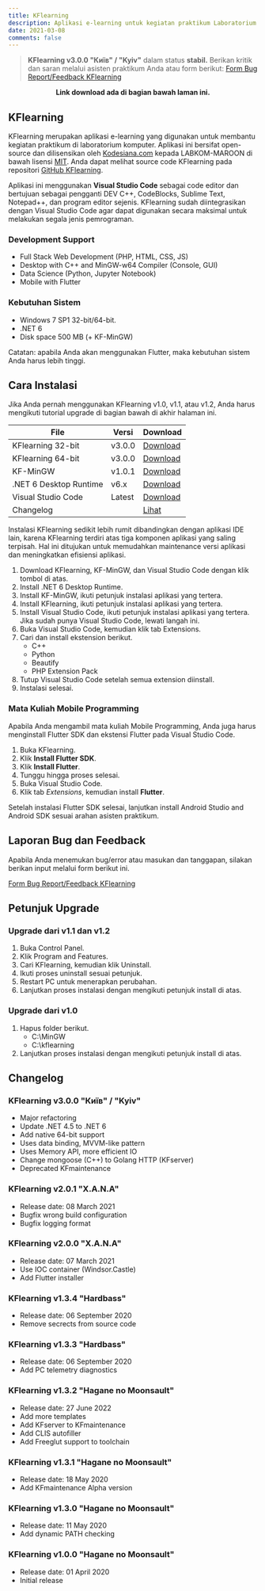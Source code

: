 ```yaml
---
title: KFlearning
description: Aplikasi e-learning untuk kegiatan praktikum Laboratorium Komputer Universitas Pakuan
date: 2021-03-08
comments: false
---
```


> **KFlearning v3.0.0 "Київ" / "Kyiv"** dalam status **stabil.** Berikan kritik dan saran melalui asisten praktikum Anda
> atau form berikut: [Form Bug Report/Feedback KFlearning](https://forms.gle/cVymzViruCcVtm3W6)

<p style="text-align: center;"><b>Link download ada di bagian bawah laman ini.</b></p>

## KFlearning

KFlearning merupakan aplikasi e-learning yang digunakan untuk membantu kegiatan praktikum di laboratorium komputer.
Aplikasi ini bersifat open-source dan dilisensikan oleh [Kodesiana.com](https://kodesiana.com) kepada LABKOM-MAROON di
bawah lisensi [MIT](https://github.com/fahminlb33/KFlearning/blob/master/LICENSE.md). Anda dapat melihat source code
KFlearning pada repositori [GitHub KFlearning](https://github.com/fahminlb33/KFlearning).

Aplikasi ini menggunakan **Visual Studio Code** sebagai code editor dan bertujuan sebagai pengganti DEV C++, CodeBlocks,
Sublime Text, Notepad++, dan program editor sejenis. KFlearning sudah diintegrasikan dengan Visual Studio Code agar
dapat digunakan secara maksimal untuk melakukan segala jenis pemrograman.

### Development Support

- Full Stack Web Development (PHP, HTML, CSS, JS)
- Desktop with C++ and MinGW-w64 Compiler (Console, GUI)
- Data Science (Python, Jupyter Notebook)
- Mobile with Flutter

### Kebutuhan Sistem

- Windows 7 SP1 32-bit/64-bit.
- .NET 6
- Disk space 500 MB (+ KF-MinGW)

Catatan: apabila Anda akan menggunakan Flutter, maka kebutuhan sistem Anda harus lebih tinggi.

## Cara Instalasi

Jika Anda pernah menggunakan KFlearning v1.0, v1.1, atau v1.2, Anda harus mengikuti tutorial upgrade di bagian bawah di
akhir halaman ini.

| File                   | Versi  | Download                                                                                              |
| ---------------------- | ------ | ----------------------------------------------------------------------------------------------------- |
| KFlearning 32-bit      | v3.0.0 | [Download](https://github.com/fahminlb33/KFlearning/releases/download/3.0.0/KFlearning-3.0.0_x64.msi) |
| KFlearning 64-bit      | v3.0.0 | [Download](https://github.com/fahminlb33/KFlearning/releases/download/3.0.0/KFlearning-3.0.0_x86.msi) |
| KF-MinGW               | v1.0.1 | [Download](https://drive.google.com/open?id=1_0uEFDbsjZJY3rvjVOkYaxEqFJoQc0P3)                        |
| .NET 6 Desktop Runtime | v6.x   | [Download](https://dotnet.microsoft.com/en-us/download/dotnet/6.0)                                    |
| Visual Studio Code     | Latest | [Download](https://code.visualstudio.com/docs/?dv=win)                                                |
| Changelog              |        | [Lihat](https://github.com/fahminlb33/KFlearning/releases/tag/3.0.0)                                  |

Instalasi KFlearning sedikit lebih rumit dibandingkan dengan aplikasi IDE lain, karena KFlearning terdiri atas tiga
komponen aplikasi yang saling terpisah. Hal ini ditujukan untuk memudahkan maintenance versi aplikasi dan meningkatkan
efisiensi aplikasi.

1. Download KFlearning, KF-MinGW, dan Visual Studio Code dengan klik tombol di atas.
2. Install .NET 6 Desktop Runtime.
3. Install KF-MinGW, ikuti petunjuk instalasi aplikasi yang tertera.
4. Install KFlearning, ikuti petunjuk instalasi aplikasi yang tertera.
5. Install Visual Studio Code, ikuti petunjuk instalasi aplikasi yang tertera. Jika sudah punya Visual Studio Code,
   lewati langah ini.
6. Buka Visual Studio Code, kemudian klik tab Extensions.
7. Cari dan install ekstension berikut.
   - C++
   - Python
   - Beautify
   - PHP Extension Pack
8. Tutup Visual Studio Code setelah semua extension diinstall.
9. Instalasi selesai.

### Mata Kuliah Mobile Programming

Apabila Anda mengambil mata kuliah Mobile Programming, Anda juga harus menginstall Flutter SDK dan ekstensi Flutter pada
Visual Studio Code.

1. Buka KFlearning.
2. Klik **Install Flutter SDK**.
3. Klik **Install Flutter**.
4. Tunggu hingga proses selesai.
5. Buka Visual Studio Code.
6. Klik tab *Extensions*, kemudian install **Flutter**.

Setelah instalasi Flutter SDK selesai, lanjutkan install Android Studio and Android SDK sesuai arahan asisten praktikum.

## Laporan Bug dan Feedback

Apabila Anda menemukan bug/error atau masukan dan tanggapan, silakan berikan input melalui form berikut ini.

[Form Bug Report/Feedback KFlearning](https://forms.gle/cVymzViruCcVtm3W6)

## Petunjuk Upgrade

### Upgrade dari v1.1 dan v1.2

1. Buka Control Panel.
2. Klik Program and Features.
3. Cari KFlearning, kemudian klik Uninstall.
4. Ikuti proses uninstall sesuai petunjuk.
5. Restart PC untuk menerapkan perubahan.
6. Lanjutkan proses instalasi dengan mengikuti petunjuk install di atas.

### Upgrade dari v1.0

1. Hapus folder berikut.
   - C:\MinGW
   - C:\kflearning
2. Lanjutkan proses instalasi dengan mengikuti petunjuk install di atas.

## Changelog

### KFlearning v3.0.0 "Київ" / "Kyiv"

- Major refactoring
- Update .NET 4.5 to .NET 6
- Add native 64-bit support
- Uses data binding, MVVM-like pattern
- Uses Memory API, more efficient IO
- Change mongoose (C++) to Golang HTTP (KFserver)
- Deprecated KFmaintenance

### KFlearning v2.0.1 "X.A.N.A"

- Release date: 08 March 2021
- Bugfix wrong build configuration
- Bugfix logging format

### KFlearning v2.0.0 "X.A.N.A"

- Release date: 07 March 2021
- Use IOC container (Windsor.Castle)
- Add Flutter installer

### KFlearning v1.3.4 "Hardbass"

- Release date: 06 September 2020
- Remove secrects from source code

### KFlearning v1.3.3 "Hardbass"

- Release date: 06 September 2020
- Add PC telemetry diagnostics

### KFlearning v1.3.2 "Hagane no Moonsault"

- Release date: 27 June 2022
- Add more templates
- Add KFserver to KFmaintenance
- Add CLIS autofiller
- Add Freeglut support to toolchain

### KFlearning v1.3.1 "Hagane no Moonsault"

- Release date: 18 May 2020
- Add KFmaintenance Alpha version

### KFlearning v1.3.0 "Hagane no Moonsault"

- Release date: 11 May 2020
- Add dynamic PATH checking

### KFlearning v1.0.0 "Hagane no Moonsault"

- Release date: 01 April 2020
- Initial release
